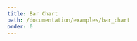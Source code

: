 ```yaml
---
title: Bar Chart
path: /documentation/examples/bar_chart
order: 0
---
```


<view-source name="BarChart" component="BarChart"></view-source>
